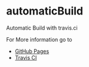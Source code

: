 # automaticBuild

Automatic Build with travis.ci

For More information go to
 - [GitHub Pages](https://patrickeklund.github.io/automaticBuild/)
 - [Travis CI](https://travis-ci.org/patrickeklund/automaticBuild)